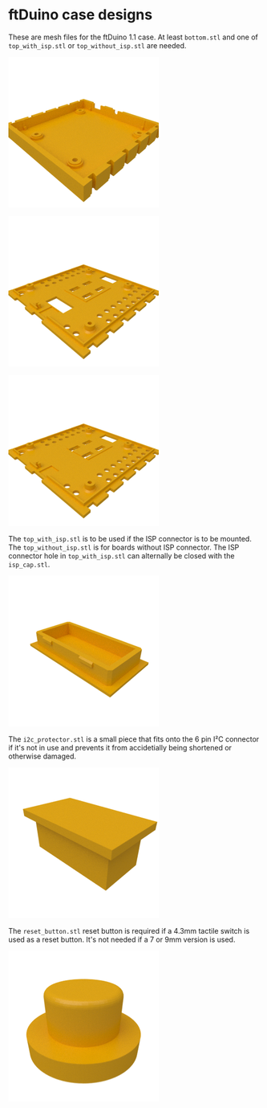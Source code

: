 # ftDuino case designs

These are mesh files for the ftDuino 1.1 case. At least ```bottom.stl``` and
one of ```top_with_isp.stl``` or ```top_without_isp.stl``` are needed.

![bottom case](images/bottom.png)

![top case with ISP connector opening](images/top_with_isp.png)

![top case without ISP connector opening](images/top_without_isp.png)

The ```top_with_isp.stl``` is to be used if the ISP connector is to
be mounted. The ```top_without_isp.stl``` is for boards without ISP
connector. The ISP connector hole in ```top_with_isp.stl``` can alternally
be closed with the ```isp_cap.stl```.

![ISP connector cap](images/isp_cap.png)

The ```i2c_protector.stl``` is a small piece that fits onto the 6 pin
I²C connector if it's not in use and prevents it from accidetially
being shortened or otherwise damaged.

![I²C protector](images/i2c_protector.png)

The ```reset_button.stl``` reset button is required if a 4.3mm tactile
switch is used as a reset button. It's not needed if a 7 or 9mm
version is used.

![Reset button](images/reset_button.png)
